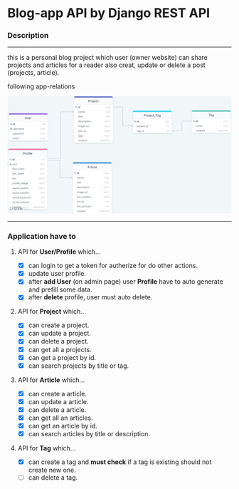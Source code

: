 # Blog-app API by Django REST API

### Description
___

this is a personal blog project which user (owner website) can share projects and articles for
a reader also creat, update or delete a post (projects, article).

following app-relations

![Application relation](/resource/blog-app-relations.png)

___

### Application have to

1. API for **User/Profile** which...

    - [x] can login to get a token for autherize for do other actions.
    - [x] update user profile.
    - [x] after **add User** (on admin page) user **Profile** have to auto generate and prefill some data.
    - [x] after **delete** profile, user must auto delete.

2. API for **Project** which...

    - [x] can create a project.
    - [x] can update a project.
    - [x] can delete a project.
    - [x] can get all a projects.
    - [x] can get a project by id.
    - [x] can search projects by title or tag.

3. API for **Article** which...

    - [x] can create a article.
    - [x] can update a article.
    - [x] can delete a article.
    - [x] can get all an articles.
    - [x] can get an article by id.
    - [x] can search articles by title or description.

4. API for **Tag** which...

    - [x] can create a tag and **must check** if a tag is existing should not create new one.
    - [ ] can delete a tag.

